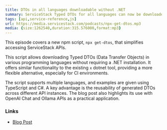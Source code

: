 ```yaml
---
title: DTOs in all languages downloadable without .NET
summary: ServiceStack Typed DTOs for all languages can now be downloaded and uploaded without .NET installed
tags: [api,service-reference,js]
url: https://media.servicestack.com/podcasts/npx-get-dtos.mp3
media: {size:1262540,duration:315.576000,format:mp3}
---
```


This episode covers a new npm script, `npx get-dtos`, that simplifies accessing ServiceStack APIs. 

This script allows downloading Typed DTOs (Data Transfer Objects) in various programming languages 
without requiring a .NET installation. It offers similar functionality to the existing `x` dotnet tool, 
providing a more flexible alternative, especially for CI environments. 

The script supports multiple languages, and examples are given using TypeScript and C#. 
A key advantage is the reusability of generated DTOs across different API instances. 
The blog post also highlights its use with OpenAI Chat and Ollama APIs as a practical application. 

### Links

- [Blog Post](/posts/npx-get-dtos)
